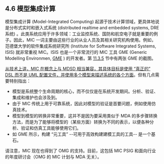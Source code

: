 ## 4.6 模型集成计算
模型集成计算 (Model-Integrated Computing) 起源于技术计算领域，更具体地说是分布式实时和嵌入式系统 (distributed realtime and embedded systems, DRE 系统) 。此类系统应用于许多领域：工业监控系统、国防和航空电子就是重要的例子。因此，MIC 一词主要由这些行业的从业人员及其相关研究机构使用。例如，范德堡大学的软件集成系统研究所 (Institute for Software Integrated Systems, ISIS) 就非常重视 MIC。ISIS 也是一个非常流行的 MIC 工具 GME (Generic Modelling Environmen, [GME](../ref.md#gme) ) 的开发者。第 [11.3.5](../ch11/3.md#1135-集成的元建模ide) 节中有两张 GME 的截图。

<ins>从技术上讲，MIC 在概念上与 MDSD 相当兼容，其具体目标是使用 “真正的” DSL 而不是 UML 配置文件，并使用多个模型来描述系统的各个方面</ins>。但有几点需要特别指出：

- 模型是系统整个生命周期的核心，而不仅仅是在系统开发期间。分析、验证、集成和维护也会涉及到。
- 由于 MIC 传统上用于可靠系统，因此对模型的验证是首要问题，例如使用仿真技术。
- 模型到模型的转换非常重要，这并不是因为要采用类似于 MDA 的多步骤转换方法，而是为了能够将模型的（某些方面）转换为不同的表示，以便各种分析、验证和仿真工具能够使用它们。
- 如 GME 所示，构建 “元工具” --可用于高效构建建模工具的工具-- 是一个基石。

请注意，MIC 现在也得到了 OMG 的支持。目前，这包括 MIC PSIG 和面向行业的年度研讨会（OMG 的 MIC 计划与 MDA 无关）。
